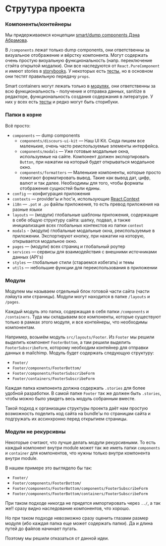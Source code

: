 # Струтура проекта

### Компоненты/контейнеры

Мы придерживаемся концепции [smart/dump components Дэна Абрамова](https://medium.com/@dan_abramov/smart-and-dumb-components-7ca2f9a7c7d0).

В `/components` лежат только dump components, они ответственны за визуальное отображение и вёрстку компонента. Могут содержать очень простую визуальную функциональность (напр. переключение стэйта открытой модалки). Они все наследуются от `React.PureComponent` и имеют stories в [storybooks](../README.md#storybooks). У некоторых есть [тесты](../README.md#testing), но в основном они тестят правильную передачу `props`.

Smart containers могут лежать только в [модулях](#modules), они ответственны за всю функциональность - получение и отправка данных, sanitize в редакторе, функциональность создания содержания в литературе. У них у всех есть [тесты](../README.md#testing) и редко могут быть сторибуки.

### Папки в корне

Всё просто:

- `components` — dump components
  - `components/discours-ui-kit` — Наш UI Kit. Сюда пишем все маленькие, очень часто реиспользуемые элементы интерфейса.
  - `components/modals` — Уже готовые модальные окна, используемые на сайте. Компонент должен экспортировать `Button`, при нажатии на который будет открываться модальное окно.
  - `components/formatters` — Маленькие компоненты, которые просто помогают форматировать вывод. Такие как вывод дат, цифр, валют и так далее. Необходимы для того, чтобы форматы отображения сущностей были едины.
- `config` — конфигурация приложения
- `contexts` — provider'ы и hoc'и, использующие [React.Context](https://reactjs.org/docs/context.html)
- `i18n` — `.pot` и `.po` файлы приложения, то есть превод приложения на разные языки
- `layouts` — (модули) глобальные шаблоны приложения, содержащие в себе общую структуру сайта: шапку, подвал, а также инициализация всех глобальных контекстов из папки `context`
- `modals` - (модули) глобальные модальные окна, реиспользуемые в приложении. Экспортируют кнопку, при нажатии на которую, открывается модальное окно.
- `pages` — (модули) всех страниц и глобальный роутер
- `services` — сервисы для взаимодействия с внешними источниками данных (API's)
- `styles` — глобальные стили (стараемся избегать) и темы
- `utils` — небольшие функции для переиспользования в приложении

<a name="modules"></a>

### Модули

Модулем мы называем отдельный блок готовой части сайта (части лэйаута или страницы). Модули могут находится в папке `/layouts` и `/pages`.

Каждый модуль это папка, содержащая в себя папки `/components` и `/containers`. Туда мы складываем все компоненты, которые существуют только в рамках этого модуля, и все контейнеры, что необходимы компонентам.

Например, возьмём модуль `src/layouts/Footer`. Из `Footer` мы решили выделить компонент `FooterBottom`, а там решили выделить `FooterSubscribeForm`, которому необходим контейнер для отправки данных в mailchimp. Модуль будет содержать следующую структуру:

- `Footer/`
- `Footer/components/FooterBottom/`
- `Footer/components/FooterSubscribeForm`
- `Footer/containers/FooterSubscribeForm`

Каждая папка компонента должна содержать `.stories` для более удобной разработки. В самой папке `Footer` так же должен быть `.stories`, чтобы можно было увидеть весь модуль собранным вместе.

Такой подход к организации структуры проекта даёт нам простую возможность поделить код сайта на bundle'ы по страницам сайта и подгружать их ассинхронно перед открытием страницы.

### Модули не рекурсивны

Некоторые считают, что лучше делать модули рекурсивными. То есть каждый компонент внутри module может так же иметь папки `components` и `container` для компонентов, что нужны только внутри компонента внутри module.

В нашем примере это выглядело бы так:

- `Footer/`
- `Footer/components/FooterBottom/`
- `Footer/components/FooterBottom/components/FooterSubscribeForm`
- `Footer/components/FooterBottom/containers/FooterSubscribeForm`

При таком подходе никогда не придется импортировать через `../`, а так же!! сразу видно наследование компонентов, что хорошо.

Но при таком подходе невозможно сразу оценить глазами размер модуля (ибо каждая папка еще может содержать папки).
Да и длина путей до файлов начинает пугать.

Поэтому мы решили отказаться от данной идеи.
